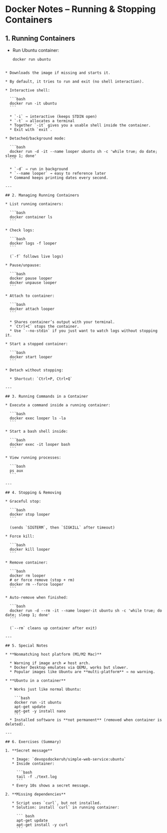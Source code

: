 # Docker Notes – Running & Stopping Containers

## 1. Running Containers
- Run Ubuntu container:
  ```bash
  docker run ubuntu
````

* Downloads the image if missing and starts it.

* By default, it tries to run and exit (no shell interaction).

* Interactive shell:

  ```bash
  docker run -it ubuntu
  ```

  * `-i` → interactive (keeps STDIN open)
  * `-t` → allocates a terminal
  * Together `-it` gives you a usable shell inside the container.
  * Exit with `exit`.

* Detached/background mode:

  ```bash
  docker run -d -it --name looper ubuntu sh -c 'while true; do date; sleep 1; done'
  ```

  * `-d` → run in background
  * `--name looper` → easy to reference later
  * Command keeps printing dates every second.

---

## 2. Managing Running Containers

* List running containers:

  ```bash
  docker container ls
  ```

* Check logs:

  ```bash
  docker logs -f looper
  ```

  (`-f` follows live logs)

* Pause/unpause:

  ```bash
  docker pause looper
  docker unpause looper
  ```

* Attach to container:

  ```bash
  docker attach looper
  ```

  * Shares container’s output with your terminal.
  * `Ctrl+C` stops the container.
  * Use `--no-stdin` if you just want to watch logs without stopping it.

* Start a stopped container:

  ```bash
  docker start looper
  ```

* Detach without stopping:

  * Shortcut: `Ctrl+P, Ctrl+Q`

---

## 3. Running Commands in a Container

* Execute a command inside a running container:

  ```bash
  docker exec looper ls -la
  ```

* Start a bash shell inside:

  ```bash
  docker exec -it looper bash
  ```

* View running processes:

  ```bash
  ps aux
  ```

---

## 4. Stopping & Removing

* Graceful stop:

  ```bash
  docker stop looper
  ```

  (sends `SIGTERM`, then `SIGKILL` after timeout)

* Force kill:

  ```bash
  docker kill looper
  ```

* Remove container:

  ```bash
  docker rm looper
  # or force remove (stop + rm)
  docker rm --force looper
  ```

* Auto-remove when finished:

  ```bash
  docker run -d --rm -it --name looper-it ubuntu sh -c 'while true; do date; sleep 1; done'
  ```

  (`--rm` cleans up container after exit)

---

## 5. Special Notes

* **Nonmatching host platform (M1/M2 Mac)**

  * Warning if image arch ≠ host arch.
  * Docker Desktop emulates via QEMU, works but slower.
  * Popular images like Ubuntu are **multi-platform** → no warning.

* **Ubuntu in a container**

  * Works just like normal Ubuntu:

    ```bash
    docker run -it ubuntu
    apt-get update
    apt-get -y install nano
    ```
  * Installed software is **not permanent** (removed when container is deleted).

---

## 6. Exercises (Summary)

1. **Secret message**

   * Image: `devopsdockeruh/simple-web-service:ubuntu`
   * Inside container:

     ```bash
     tail -f ./text.log
     ```
   * Every 10s shows a secret message.

2. **Missing dependencies**

   * Script uses `curl`, but not installed.
   * Solution: install `curl` in running container:

     ``` bash
     apt-get update
     apt-get install -y curl
     ```

